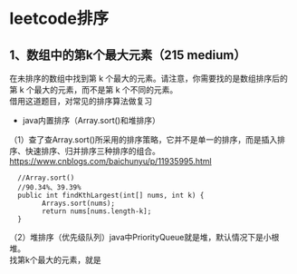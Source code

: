 leetcode排序
===
1、数组中的第k个最大元素（215 medium）
---
在未排序的数组中找到第 k 个最大的元素。请注意，你需要找的是数组排序后的第 k 个最大的元素，而不是第 k 个不同的元素。<br>
借用这道题目，对常见的排序算法做复习<br>
* java内置排序（Array.sort()和堆排序）<br>

（1）查了查Array.sort()所采用的排序策略，它并不是单一的排序，而是插入排序、快速排序、归并排序三种排序的组合。<br>
https://www.cnblogs.com/baichunyu/p/11935995.html <br>
```
  //Array.sort()
  //90.34%、39.39%
  public int findKthLargest(int[] nums, int k) {
        Arrays.sort(nums);
        return nums[nums.length-k];
  }
```
（2）堆排序（优先级队列）java中PriorityQueue就是堆，默认情况下是小根堆。<br>
找第k个最大的元素，就是

